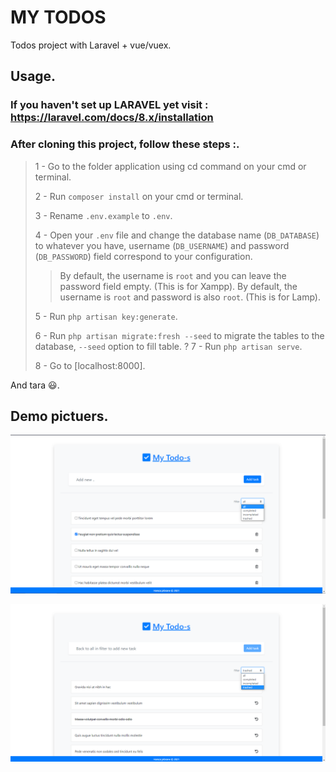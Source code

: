 # MY TODOS

Todos project with Laravel + vue/vuex.

## Usage.
### If you haven't set up LARAVEL yet visit : https://laravel.com/docs/8.x/installation

### After cloning this project, follow these steps :.
>
> 1 - Go to the folder application using cd command on your cmd or terminal.
>
> 2 - Run `composer install` on your cmd or terminal.
>
> 3 - Rename `.env.example` to `.env`.
>
> 4 - Open your `.env` file and change the database name (`DB_DATABASE`) to whatever you have, username (`DB_USERNAME`) and password (`DB_PASSWORD`) field correspond to your configuration.
>
> > By default, the username is `root` and you can leave the password field empty. (This is for Xampp).
> > By default, the username is `root` and password is also `root`. (This is for Lamp).
>
> 5 - Run `php artisan key:generate`.
>
> 6 - Run `php artisan migrate:fresh --seed` to migrate the tables to the database, `--seed` option to fill table.
?
> 7 - Run `php artisan serve`.
>
> 8 - Go to [localhost:8000].
>
And tara :smiley:.

## Demo pictuers.

![pic1](images/pic1.png)

![pic2](images/pic2.png)
